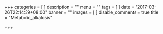 +++
categories = [
]
description = ""
menu = ""
tags = [
]
date = "2017-03-26T22:14:39+08:00"
banner = ""
images = [
]
disable_comments = true
title = "Metabolic_alkalosis"

+++

<!--more-->
